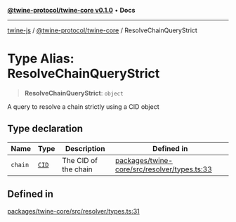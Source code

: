 [**@twine-protocol/twine-core v0.1.0**](../index.md) • **Docs**

***

[twine-js](../../../index.md) / [@twine-protocol/twine-core](../index.md) / ResolveChainQueryStrict

# Type Alias: ResolveChainQueryStrict

> **ResolveChainQueryStrict**: `object`

A query to resolve a chain strictly using a CID object

## Type declaration

| Name | Type | Description | Defined in |
| ------ | ------ | ------ | ------ |
| `chain` | [`CID`](../classes/CID.md) | The CID of the chain | [packages/twine-core/src/resolver/types.ts:33](https://github.com/twine-protocol/twine-js/blob/3800995f9c83f4f5711bcf3062ea754a1e4448ce/packages/twine-core/src/resolver/types.ts#L33) |

## Defined in

[packages/twine-core/src/resolver/types.ts:31](https://github.com/twine-protocol/twine-js/blob/3800995f9c83f4f5711bcf3062ea754a1e4448ce/packages/twine-core/src/resolver/types.ts#L31)

